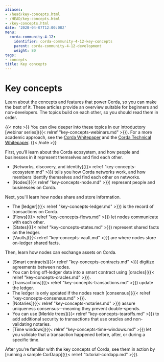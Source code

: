 ```yaml
---
aliases:
- /head/key-concepts.html
- /HEAD/key-concepts.html
- /key-concepts.html
date: '2020-04-07T12:00:00Z'
menu:
  corda-community-4-12:
    identifier: corda-community-4-12-key-concepts
    parent: corda-community-4-12-development
    weight: 80
tags:
- concepts
title: Key concepts
---
```




# Key concepts

Learn about the concepts and features that power Corda, so you can make the best of it. These articles provide an overview suitable for beginners and non-developers. The topics build on each other, so you should read them in order.

{{< note >}}
You can dive deeper into these topics in our introductory [webinar series]({{< relref "key-concepts-webinars.md" >}}). For a more academic approach, see the [Corda Whitepaper](https://www.r3.com/white-papers/the-corda-platform-an-introduction-whitepaper/) and the [Corda Technical Whitepaper](https://www.r3.com/white-papers/corda-technical-whitepaper/).
{{< /note >}}

First, you'll learn about the Corda ecosystem, and how people and businesses in it represent themselves and find each other.

* [Networks, discovery, and identity]({{< relref "key-concepts-ecosystem.md" >}}) tells you how Corda networks work, and how members identify themselves and find each other on networks.
* [Nodes]({{< relref "key-concepts-node.md" >}}) represent people and businesses on Corda.

Next, you'll learn how nodes share and store information.

* The [ledger]({{< relref "key-concepts-ledger.md" >}}) is the record of transactions on Corda.
* [Flows]({{< relref "key-concepts-flows.md" >}}) let nodes communicate with each other.
* [States]({{< relref "key-concepts-states.md" >}}) represent shared facts on the ledger.
* [Vaults]({{< relref "key-concepts-vault.md" >}}) are where nodes store on-ledger shared facts.

Then, learn how nodes can exchange assets on Corda.
* [Smart contracts]({{< relref "key-concepts-contracts.md" >}}) digitize agreements between nodes.
* You can bring off-ledger data into a smart contract using [oracles]({{< relref "key-concepts-oracles.md" >}}).
* [Transactions]({{< relref "key-concepts-transactions.md" >}}) update the ledger.
* The ledger is only updated if the nodes reach [consensus]({{< relref "key-concepts-consensus.md" >}}).
* [Notaries]({{< relref "key-concepts-notaries.md" >}}) assure uniqueness consensus—meaning they prevent double-spends.
* You can use [Merkle trees]({{< relref "key-concepts-tearoffs.md" >}}) to add additional security to transactions that use oracles and non-validating notaries.
* [Time windows]({{< relref "key-concepts-time-windows.md" >}}) let you validate that a transaction happened before, after, or during a specific time.

After you're familiar with the key concepts of Corda, see them in action by [running a sample CorDapp]({{< relref "tutorial-cordapp.md" >}}).



